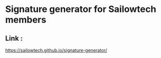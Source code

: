# Signature generator for Sailowtech members

## Link : 
https://sailowtech.github.io/signature-generator/
